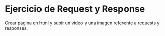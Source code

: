 
# Ejercicio de Request y Response

Crear pagina en html y subir un video y una imagen referente a requests y responses.

